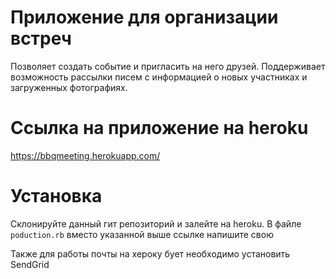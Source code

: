 # Приложение для организации встреч
Позволяет создать событие и пригласить на него друзей. 
Поддерживает возможность рассылки писем с информацией о новых участниках и загруженных фотографиях.

# Ссылка на приложение на heroku
https://bbqmeeting.herokuapp.com/

# Установка
Склонируйте данный гит репозиторий и залейте на heroku. 
В файле `poduction.rb` вместо указанной выше ссылке напишите свою

Также для работы почты на хероку бует необходимо установить SendGrid
